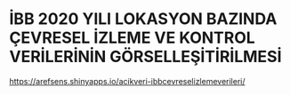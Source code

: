 # İBB 2020 YILI LOKASYON BAZINDA ÇEVRESEL İZLEME VE KONTROL VERİLERİNİN GÖRSELLEŞİTİRİLMESİ

https://arefsens.shinyapps.io/acikveri-ibbcevreselizlemeverileri/
